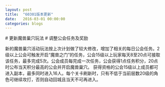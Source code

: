 ```yaml
---
layout: post
title:  "60301版本更新"
date:   2016-03-01 00:00:00
categories: blogs
---
```



<div class="post-content">
<p>
	# 更新魔兽巢穴玩法
	# 调整公会任务及奖励
</p>
<!--more-->
<p>
	新的魔兽巢穴活动玩法按上次计划做了较大修改，增加了相关的每日公会任务。2级以上公会可触发开启“魔兽之门”的任务，公会15级以上玩家每天8至20点可接取该任务，最多完成5次。公会成员每完成一次任务，公会获得1点任务积分，20点时公布当天积分最高的公会并开启魔兽巢穴。
	获得资格的公会15级以上成员都可进入副本，最多同时进入16人。每个关卡刷新时，只有不低于当前层数20级的角色可继续攻打，否则自动回城且当天不可再进入。
	
</p>

</div>